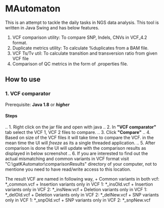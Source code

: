 # MAutomaton

This is an attempt to tackle the daily tasks in NGS data analysis. This tool is written in Java Swing and has below features.

1. VCF comparison utility: To compare SNP, Indels, CNVs in VCF_4.2 format.
2. Duplicate metrics utility: To calculate %duplicates from a BAM file.
3. VCF Ts/Tv util: To calculate transition and transversion ratio from given VCF file
4. Comparison of QC metrics in the form of .properties file.


## How to use

### 1. VCF comparator

Prerequisite: **Java 1.8** or **_higher_**

#### Steps
.. 1. Right click on the jar file and open with java
.. 2. In **"VCF comparator"** tab select the VCF 1, VCF 2 files to compare.
.. 3. Click **"Compare"**
.. 4. Based on size of the VCF files it will take time to compare the VCF. in the mean time the UI will _freeze_ as its a single threaded application.
.. 5. After comparison is done the UI will update with the comparison results as displayed in below screenshot
.. 6. If you are interested to find out the actual mismatching and common variants in VCF format visit "C:\gatKAutomator\comparisonResults" directory of your computer, not to mentione you need to have read/write access to this location.
	
The result VCF are named in following way,
	+ Common variants in both vcf: *_common.vcf
	+ Insertion variants only in VCF 1: *_insOld.vcf
	+ Insertion variants only in VCF 2: *_insNew.vcf
	+ Deletion variants only in VCF 1: *_delOld.vcf
	+ Deletion variants only in VCF 2: *_delNew.vcf
	+ SNP variants only in VCF 1: *_snpOld.vcf
	+ SNP variants only in VCF 2: *_snpNew.vcf
